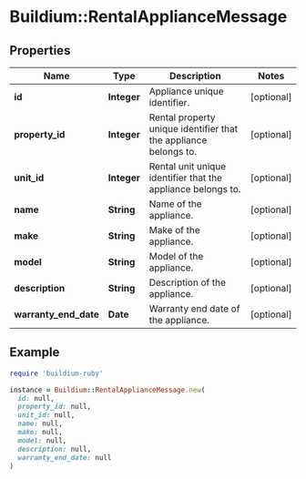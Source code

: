 # Buildium::RentalApplianceMessage

## Properties

| Name | Type | Description | Notes |
| ---- | ---- | ----------- | ----- |
| **id** | **Integer** | Appliance unique identifier. | [optional] |
| **property_id** | **Integer** | Rental property unique identifier that the appliance belongs to. | [optional] |
| **unit_id** | **Integer** | Rental unit unique identifier that the appliance belongs to. | [optional] |
| **name** | **String** | Name of the appliance. | [optional] |
| **make** | **String** | Make of the appliance. | [optional] |
| **model** | **String** | Model of the appliance. | [optional] |
| **description** | **String** | Description of the appliance. | [optional] |
| **warranty_end_date** | **Date** | Warranty end date of the appliance. | [optional] |

## Example

```ruby
require 'buildium-ruby'

instance = Buildium::RentalApplianceMessage.new(
  id: null,
  property_id: null,
  unit_id: null,
  name: null,
  make: null,
  model: null,
  description: null,
  warranty_end_date: null
)
```

